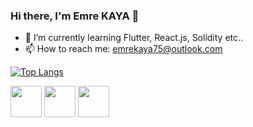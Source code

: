 ### Hi there, I'm Emre KAYA 👋
 
 - 🌱 I’m currently learning Flutter, React.js, Solidity etc..
 - 📫 How to reach me: emrekaya75@outlook.com

[![Top Langs](https://github-readme-stats.vercel.app/api/top-langs/?username=emrekaya035&layout=compact)](https://github.com/anuraghazra/github-readme-stats)

<img src="https://docs.soliditylang.org/en/v0.8.17/_static/logo.svg" width="50" height="50">  <img src="https://storage.googleapis.com/cms-storage-bucket/ec64036b4eacc9f3fd73.svg" width="50" height="50">  <img src="https://upload.wikimedia.org/wikipedia/commons/thumb/9/99/Unofficial_JavaScript_logo_2.svg/225px-Unofficial_JavaScript_logo_2.svg.png" width="50" height="50">



<!--
**emrekaya035/emrekaya035** is a ✨ _special_ ✨ repository because its `README.md` (this file) appears on your GitHub profile.

Here are some ideas to get you started:

- 🔭 I’m currently working on ...
- 🌱 I’m currently learning ...
- 👯 I’m looking to collaborate on ...
- 🤔 I’m looking for help with ...
- 💬 Ask me about ...
- 📫 How to reach me: ...
- 😄 Pronouns: ...
- ⚡ Fun fact: ...
-->
